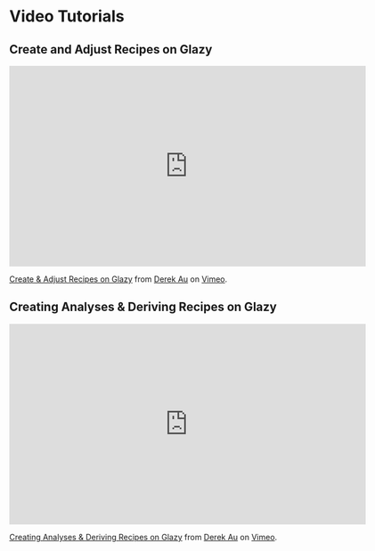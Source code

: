 # Video Tutorials

## Create and Adjust Recipes on Glazy

<iframe src="https://player.vimeo.com/video/317512925" width="640" height="360" frameborder="0" webkitallowfullscreen mozallowfullscreen allowfullscreen></iframe>
<p><a href="https://vimeo.com/317512925">Create &amp; Adjust Recipes on Glazy</a> from <a href="https://vimeo.com/derekau">Derek Au</a> on <a href="https://vimeo.com">Vimeo</a>.</p>

## Creating Analyses & Deriving Recipes on Glazy

<iframe src="https://player.vimeo.com/video/319112294" width="640" height="360" frameborder="0" webkitallowfullscreen mozallowfullscreen allowfullscreen></iframe>
<p><a href="https://vimeo.com/319112294">Creating Analyses &amp; Deriving Recipes on Glazy</a> from <a href="https://vimeo.com/derekau">Derek Au</a> on <a href="https://vimeo.com">Vimeo</a>.</p>